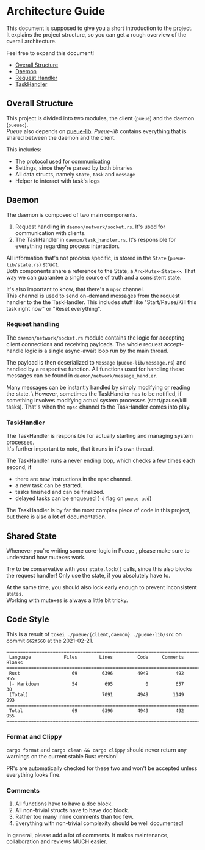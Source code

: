 # Architecture Guide

This document is supposed to give you a short introduction to the project. \
It explains the project structure, so you can get a rough overview of the overall architecture.

Feel free to expand this document!

- [Overall Structure](https://github.com/Nukesor/pueue/blob/master/ARCHITECTURE.md#overall-structure)
- [Daemon](https://github.com/Nukesor/pueue/blob/master/ARCHITECTURE.md#daemon)
- [Request Handler](https://github.com/Nukesor/pueue/blob/master/ARCHITECTURE.md#request-handler)
- [TaskHandler](https://github.com/Nukesor/pueue/blob/master/ARCHITECTURE.md#taskhandler)

## Overall Structure

This project is divided into two modules, the client (`pueue`) and the daemon (`pueued`). \
_Pueue_ also depends on [pueue-lib](https://github.com/nukesor/pueue-lib).
_Pueue-lib_ contains everything that is shared between the daemon and the client.

This includes:

- The protocol used for communicating
- Settings, since they're parsed by both binaries
- All data structs, namely `state`, `task` and `message`
- Helper to interact with task's logs

## Daemon

The daemon is composed of two main components.

1. Request handling in `daemon/network/socket.rs`. It's used for communication with clients.
2. The TaskHandler in `daemon/task_handler.rs`. It's responsible for everything regarding process interaction.

All information that's not process specific, is stored in the `State` (`pueue-lib/state.rs`) struct. \
Both components share a reference to the State, a `Arc<Mutex<State>>`.
That way we can guarantee a single source of truth and a consistent state.

It's also important to know, that there's a `mpsc` channel. \
This channel is used to send on-demand messages from the request handler to the the TaskHandler.
This includes stuff like "Start/Pause/Kill this task right now" or "Reset everything".

### Request handling

The `daemon/network/socket.rs` module contains the logic for accepting client connections and receiving payloads.
The whole request accept-handle logic is a single async-await loop run by the main thread.

The payload is then deserialized to `Message` (`pueue-lib/message.rs`) and handled by a respective function.
All functions used for handling these messages can be found in `daemon/network/message_handler`.

Many messages can be instantly handled by simply modifying or reading the state. \ 
However, sometimes the TaskHandler has to be notified, if something involves modifying actual system processes (start/pause/kill tasks).
That's when the `mpsc` channel to the TaskHandler comes into play.

### TaskHandler

The TaskHandler is responsible for actually starting and managing system processes. \
It's further important to note, that it runs in it's own thread.

The TaskHandler runs a never ending loop, which checks a few times each second, if

- there are new instructions in the `mpsc` channel.
- a new task can be started.
- tasks finished and can be finalized.
- delayed tasks can be enqueued (`-d` flag on `pueue add`)


The TaskHandler is by far the most complex piece of code in this project, but there is also a lot of documentation.

## Shared State

Whenever you're writing some core-logic in Pueue , please make sure to understand how mutexes work.

Try to be conservative with your `state.lock()` calls, since this also blocks the request handler!
Only use the state, if you absolutely have to.

At the same time, you should also lock early enough to prevent inconsistent states. \
Working with mutexes is always a little bit tricky.

## Code Style

This is a result of `tokei ./pueue/{client,daemon} ./pueue-lib/src` on commit `662f560` at the 2021-02-21.

```
===============================================================================
 Language            Files        Lines         Code     Comments       Blanks
===============================================================================
 Rust                   69         6396         4949          492          955
 |- Markdown            54          695            0          657           38
 (Total)                           7091         4949         1149          993
===============================================================================
 Total                  69         6396         4949          492          955
===============================================================================
```

### Format and Clippy

`cargo format` and `cargo clean && cargo clippy` should never return any warnings on the current stable Rust version!

PR's are automatically checked for these two and won't be accepted unless everything looks fine.

### Comments

1. All functions have to have a doc block.
2. All non-trivial structs have to have doc block.
3. Rather too many inline comments than too few.
4. Everything with non-trivial complexity should be well documented!

In general, please add a lot of comments. It makes maintenance, collaboration and reviews MUCH easier.
